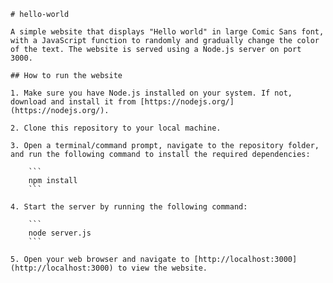     # hello-world

    A simple website that displays "Hello world" in large Comic Sans font, with a JavaScript function to randomly and gradually change the color of the text. The website is served using a Node.js server on port 3000.

    ## How to run the website

    1. Make sure you have Node.js installed on your system. If not, download and install it from [https://nodejs.org/](https://nodejs.org/).

    2. Clone this repository to your local machine.

    3. Open a terminal/command prompt, navigate to the repository folder, and run the following command to install the required dependencies:

        ```
        npm install
        ```

    4. Start the server by running the following command:

        ```
        node server.js
        ```

    5. Open your web browser and navigate to [http://localhost:3000](http://localhost:3000) to view the website.
